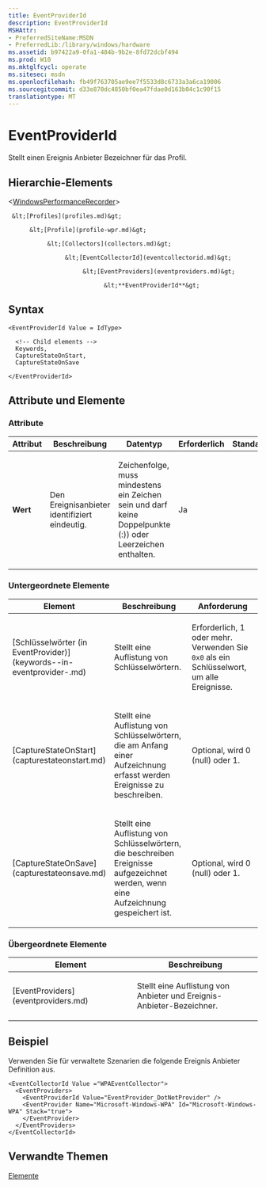 ```yaml
---
title: EventProviderId
description: EventProviderId
MSHAttr:
- PreferredSiteName:MSDN
- PreferredLib:/library/windows/hardware
ms.assetid: b97422a9-0fa1-484b-9b2e-8fd72dcbf494
ms.prod: W10
ms.mktglfcycl: operate
ms.sitesec: msdn
ms.openlocfilehash: fb49f763705ae9ee7f5533d8c6733a3a6ca19006
ms.sourcegitcommit: d33e870dc4850bf0ea47fdae0d163b04c1c90f15
translationtype: MT
---
```

# <a name="eventproviderid"></a>EventProviderId


Stellt einen Ereignis Anbieter Bezeichner für das Profil.

## <a name="element-hierarchy"></a>Hierarchie-Elements


&lt;[WindowsPerformanceRecorder](windowsperformancerecorder.md)&gt;

     &lt;[Profiles](profiles.md)&gt;

          &lt;[Profile](profile-wpr.md)&gt;

               &lt;[Collectors](collectors.md)&gt;

                    &lt;[EventCollectorId](eventcollectorid.md)&gt;

                         &lt;[EventProviders](eventproviders.md)&gt;

                               &lt;**EventProviderId**&gt;

## <a name="syntax"></a>Syntax


``` syntax
<EventProviderId Value = IdType>

  <!-- Child elements -->
  Keywords,
  CaptureStateOnStart,
  CaptureStateOnSave

</EventProviderId>
```

## <a name="attributes-and-elements"></a>Attribute und Elemente


### <a name="attributes"></a>Attribute

<table>
<colgroup>
<col width="20%" />
<col width="20%" />
<col width="20%" />
<col width="20%" />
<col width="20%" />
</colgroup>
<thead>
<tr class="header">
<th>Attribut</th>
<th>Beschreibung</th>
<th>Datentyp</th>
<th>Erforderlich</th>
<th>Standard</th>
</tr>
</thead>
<tbody>
<tr class="odd">
<td><p><strong>Wert</strong></p></td>
<td><p>Den Ereignisanbieter identifiziert eindeutig.</p></td>
<td><p>Zeichenfolge, muss mindestens ein Zeichen sein und darf keine Doppelpunkte (:)) oder Leerzeichen enthalten.</p></td>
<td><p>Ja</p></td>
<td><p></p></td>
</tr>
</tbody>
</table>

 

### <a name="child-elements"></a>Untergeordnete Elemente

<table>
<colgroup>
<col width="33%" />
<col width="33%" />
<col width="33%" />
</colgroup>
<thead>
<tr class="header">
<th>Element</th>
<th>Beschreibung</th>
<th>Anforderung</th>
</tr>
</thead>
<tbody>
<tr class="odd">
<td><p>[Schlüsselwörter (in EventProvider)](keywords--in-eventprovider-.md)</p></td>
<td><p>Stellt eine Auflistung von Schlüsselwörtern.</p></td>
<td><p>Erforderlich, 1 oder mehr. Verwenden Sie <code>0x0</code> als ein Schlüsselwort, um alle Ereignisse.</p></td>
</tr>
<tr class="even">
<td><p>[CaptureStateOnStart](capturestateonstart.md)</p></td>
<td><p>Stellt eine Auflistung von Schlüsselwörtern, die am Anfang einer Aufzeichnung erfasst werden Ereignisse zu beschreiben.</p></td>
<td><p>Optional, wird 0 (null) oder 1.</p></td>
</tr>
<tr class="odd">
<td><p>[CaptureStateOnSave](capturestateonsave.md)</p></td>
<td><p>Stellt eine Auflistung von Schlüsselwörtern, die beschreiben Ereignisse aufgezeichnet werden, wenn eine Aufzeichnung gespeichert ist.</p></td>
<td><p>Optional, wird 0 (null) oder 1.</p></td>
</tr>
</tbody>
</table>

 

### <a name="parent-elements"></a>Übergeordnete Elemente

<table>
<colgroup>
<col width="50%" />
<col width="50%" />
</colgroup>
<thead>
<tr class="header">
<th>Element</th>
<th>Beschreibung</th>
</tr>
</thead>
<tbody>
<tr class="odd">
<td><p>[EventProviders](eventproviders.md)</p></td>
<td><p>Stellt eine Auflistung von Anbieter und Ereignis-Anbieter-Bezeichner.</p></td>
</tr>
</tbody>
</table>

 

## <a name="example"></a>Beispiel


Verwenden Sie für verwaltete Szenarien die folgende Ereignis Anbieter Definition aus.

``` syntax
<EventCollectorId Value ="WPAEventCollector">
  <EventProviders>
    <EventProviderId Value="EventProvider_DotNetProvider" />
    <EventProvider Name="Microsoft-Windows-WPA" Id="Microsoft-Windows-WPA" Stack="true">
    </EventProvider>
  </EventProviders>
</EventCollectorId>
```

## <a name="related-topics"></a>Verwandte Themen


[Elemente](elements.md)

 

 







